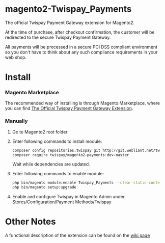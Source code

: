 magento2-Twispay_Payments
======================

The official Twispay Payment Gateway extension for Magento2.

At the time of purchase, after checkout confirmation, the customer will be redirected to the secure Twispay Payment Gateway.

All payments will be processed in a secure PCI DSS compliant environment so you don't have to think about any such compliance requirements in your web shop. 

Install
=======

### Magento Marketplace

The recommended way of installing is through Magento Marketplace, where you can
find [The Official Twispay Payment Gateway Extension][marketplace].

### Manually

1. Go to Magento2 root folder

2. Enter following commands to install module:

    ```bash
    composer config repositories.twispay git http://git.webliant.net/twispay/magento2-payments.git
    composer require twispay/magento2-payments:dev-master
    ```
   Wait while dependencies are updated.

3. Enter following commands to enable module:

    ```bash
    php bin/magento module:enable Twispay_Payments --clear-static-content
    php bin/magento setup:upgrade
    ```
4. Enable and configure Twispay in Magento Admin under Stores/Configuration/Payment Methods/Twispay

Other Notes
===========

A functional description of the extension can be found on the [wiki page][doc]



[twispay]: http://twispay.com/
[marketplace]: https://marketplace.magento.com/twispay-magento2-payments.html
[doc]: http://git.webliant.net/twispay/wiki
